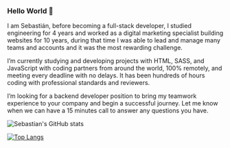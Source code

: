 ### Hello World 👋

I am Sebastián, before becoming a full-stack developer, I studied engineering for 4 years and worked as a digital marketing specialist building websites for 10 years, during that time I was able to lead and manage many teams and accounts and it was the most rewarding challenge.

I’m currently studying and developing projects with HTML, SASS, and JavaScript with coding partners from around the world, 100% remotely, and meeting every deadline with no delays. It has been hundreds of hours coding with professional standards and reviewers.

I’m looking for a backend developer position to bring my teamwork experience to your company and begin a successful journey. Let me know when we can have a 15 minutes call to answer any questions you have.

![Sebastian's GitHub stats](https://github-readme-stats.vercel.app/api?username=smunozmo&count_private=true&icons=true&theme=vision-friendly-dark)

[![Top Langs](https://github-readme-stats.vercel.app/api/top-langs/?username=smunozmo&langs_count=8&theme=vision-friendly-dark)](https://github.com/smunozmo)

<!--
**smunozmo/smunozmo** is a ✨ _special_ ✨ repository because its `README.md` (this file) appears on your GitHub profile.

Here are some ideas to get you started:

- 🔭 I’m currently working on ...
- 🌱 I’m currently learning ...
- 👯 I’m looking to collaborate on ...
- 🤔 I’m looking for help with ...
- 💬 Ask me about ...
- 📫 How to reach me: ...
- 😄 Pronouns: ...
- ⚡ Fun fact: ...
-->
